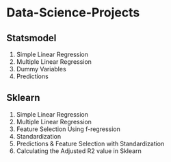 # Data-Science-Projects

## Statsmodel

1. Simple Linear Regression
2. Multiple Linear Regression
3. Dummy Variables
4. Predictions

## Sklearn

1. Simple Linear Regression
2. Multiple Linear Regression
3. Feature Selection Using f-regression
4. Standardization
5. Predictions & Feature Selection with Standardization
6. Calculating the Adjusted R2 value in Sklearn
